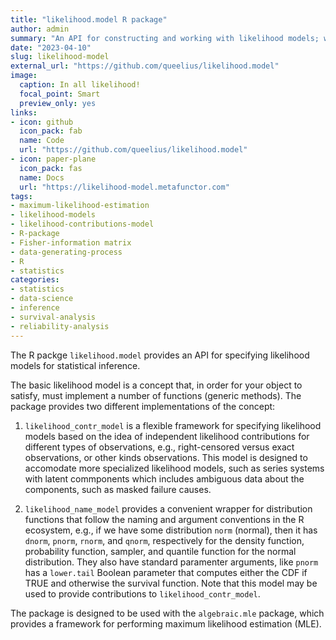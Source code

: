 ```yaml
---
title: "likelihood.model R package"
author: admin
summary: "An API for constructing and working with likelihood models; works well with `algebraic.mle` R package"
date: "2023-04-10"
slug: likelihood-model
external_url: "https://github.com/queelius/likelihood.model"
image:
  caption: In all likelihood!
  focal_point: Smart
  preview_only: yes
links:
- icon: github
  icon_pack: fab
  name: Code
  url: "https://github.com/queelius/likelihood.model"
- icon: paper-plane
  icon_pack: fas
  name: Docs
  url: "https://likelihood-model.metafunctor.com"
tags:
- maximum-likelihood-estimation
- likelihood-models
- likelihood-contributions-model
- R-package
- Fisher-information matrix
- data-generating-process
- R
- statistics
categories:
- statistics
- data-science
- inference
- survival-analysis
- reliability-analysis
---
```


The R packge `likelihood.model` provides an API for specifying likelihood models
for statistical inference.

The basic likelihood model is a concept that, in order for your object to satisfy,
must implement a number of functions (generic methods). The package provides two
different implementations of the concept:

1. `likelihood_contr_model` is a flexible framework for specifying likelihood models
based on the idea of independent likelihood contributions for different types of observations, e.g., right-censored versus exact observations,
or other kinds observations. This model is designed to accomodate more specialized likelihood models, such as series
systems with latent commponents which includes ambiguous data about the components, such as
masked failure causes.

2. `likelihood_name_model` provides a convenient wrapper for distribution functions that follow the
naming and argument conventions in the R ecosystem, e.g., if we have some distribution `norm` (normal),
then it has `dnorm`, `pnorm`, `rnorm`, and `qnorm`, respectively for the density function, probability
function, sampler, and quantile function for the normal distribution. They also have standard paramenter
arguments, like `pnorm` has a `lower.tail` Boolean parameter that computes either the CDF if TRUE and
otherwise the survival function. Note that this model may be used to provide contributions to `likelihood_contr_model`.

The package is designed to be used with the `algebraic.mle` package, which provides a framework for performing maximum likelihood estimation (MLE).


